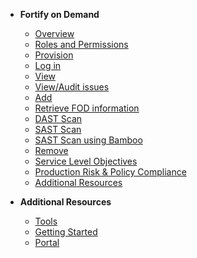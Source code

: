 - **Fortify on Demand**
  - [Overview](fod/fod-overview)
  - [Roles and Permissions](fod/fod-roles-and-permissions)
  - [Provision](fod/fod-provision)  
  - [Log in](fod/fod-login)
  -	[View](fod/fod-view)
  - [View/Audit issues](fod/fod-audit-issues)
  -	[Add](fod/fod-add)
  - [Retrieve FOD information](fod/fod-retrieve-information)
  - [DAST Scan](fod/fod-dast-scan)
  - [SAST Scan](fod/fod-sast-scan)
  - [SAST Scan using Bamboo](fod/fod-sast-scan-bamboo)
  -	[Remove](fod/fod-remove)
  - [Service Level Objectives](fod/fod-slo)
  - [Production Risk & Policy Compliance](fod/fod-policy)
  - [Additional Resources](fod/fod-additional-resources)

- **Additional Resources**
  - [Tools](https://docs.developer.tech.gov.sg/docs/ship-hats-tools/#/tools-overview)
  - [Getting Started](https://docs.developer.tech.gov.sg/docs/ship-hats-getting-started/#/)
  - [Portal](https://docs.developer.tech.gov.sg/docs/ship-hats-portal/#/ship-hats-portal-overview)

<!--

- **Fortify on Demand**
  - [Overview](fod/fod-overview)
  -	[User Journey](fod/fod-user-journey)
  - [User roles and permissions](fod/fod-user-roles-and-permissions)
  - [Bamboo plan](fod/fod-set-up-bamboo-plan)
  - [PDF report from fpr file](fod/fod-generate-pdf)
  - [Provision](fod/fod-provision)  
  - [Access](fod/fod-login)
  -	[Add](fod/fod-add)
  - [Application version](fod/fod-manage-application-version)
  - [User tokens](fod/fod-manage-user-tokens)
  -	[View](fod/fod-view)
  -	[Remove](fod/fod-remove)
  - [Best Practices](fod/fod-best-practices)
  - [FAQs](fod/fod-faqs)
  - [Troubleshooting](fod/fod-troubleshooting)
  - [Additional Resources](fod/fod-additional-resources)
- **Additional Resources**
  - [Tools](https://docs.developer.tech.gov.sg/docs/ship-hats-tools/#/tools-overview)
  - [Getting Started](https://docs.developer.tech.gov.sg/docs/ship-hats-getting-started/#/)
  - [Portal](https://docs.developer.tech.gov.sg/docs/ship-hats-portal/#/ship-hats-portal-overview)

-->